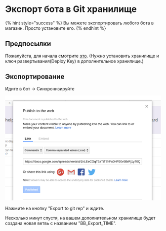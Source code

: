 # Экспорт бота в Git хранилище

{% hint style="success" %}
Вы можете экспортировать любого бота в магазин. Просто установите его.
{% endhint %}

## Предпосылки

Пожалуйста, для начала смотрите [это](https://help.bots.business/git#requirements). \(Нужно установить хранилище и  ключ развертывания(Deploy Key) в дополнительное хранилище.\)

## Экспортирование

Идите в бот -&gt; Синхронизируйте

![](../.gitbook/assets/image%20%2831%29.png)

Нажмите на кнопку "Export to git rep" и ждите.

Несколько минут спустя, на вашем дополнительном хранилище будет создана новая ветвь с названием "BB\_Export\_TIME". 

